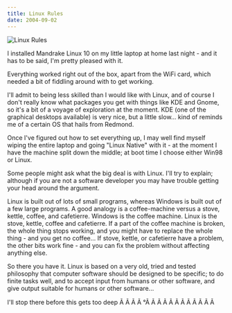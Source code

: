 ```yaml
---
title: Linux Rules
date: 2004-09-02
---
```


![Linux Rules](https://source.unsplash.com/7QCBakMyDCE/1600x900)

I installed Mandrake Linux 10 on my little laptop at home last night - and it has to be said, I'm pretty pleased with it.

Everything worked right out of the box, apart from the WiFi card, which needed a bit of fiddling around with to get working.

I'll admit to being less skilled than I would like with Linux, and of course I don't really know what packages you get with things like KDE and Gnome, so it's a bit of a voyage of exploration at the moment. KDE (one of the graphical desktops available) is very nice, but a little slow... kind of reminds me of a certain OS that hails from Redmond.

Once I've figured out how to set everything up, I may well find myself wiping the entire laptop and going "Linux Native" with it - at the moment I have the machine split down the middle; at boot time I choose either Win98 or Linux.

Some people might ask what the big deal is with Linux. I'll try to explain; although if you are not a software developer you may have trouble getting your head around the argument.

Linux is built out of lots of small programs, whereas Windows is built out of a few large programs. A good analogy is a coffee-machine versus a stove, kettle, coffee, and cafetierre. Windows is the coffee machine. Linux is the stove, kettle, coffee and cafetierre. If a part of the coffee machine is broken, the whole thing stops working, and you might have to replace the whole thing - and you get no coffee... If stove, kettle, or cafetierre have a problem, the other bits work fine - and you can fix the problem without affecting anything else.

So there you have it. Linux is based on a very old, tried and tested philosophy that computer software should be designed to be specific; to do finite tasks well, and to accept input from humans or other software, and give output suitable for humans or other software...

I'll stop there before this gets too deep Ã Ã Ã Ã °Ã Ã Ã Ã Ã Ã Ã Ã Ã Ã Ã Ã 